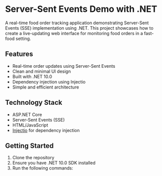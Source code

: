 # Server-Sent Events Demo with .NET

A real-time food order tracking application demonstrating Server-Sent Events (SSE) implementation using .NET. This
project showcases how to create a live-updating web interface for monitoring food orders in a fast-food setting.

## Features

- Real-time order updates using Server-Sent Events
- Clean and minimal UI design
- Built with .NET 10.0
- Dependency injection using Injectio
- Simple and efficient architecture

## Technology Stack

- ASP.NET Core
- Server-Sent Events (SSE)
- HTML/JavaScript
- [Injectio](https://github.com/loresoft/Injectio) for dependency injection

## Getting Started

1. Clone the repository
2. Ensure you have .NET 10.0 SDK installed
3. Run the following commands:
